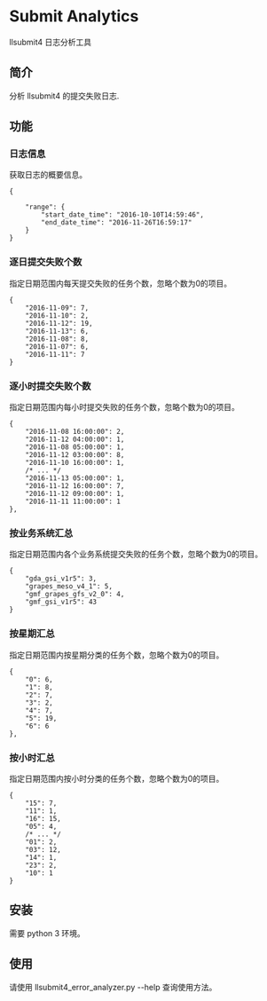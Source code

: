 # Submit Analytics

llsubmit4 日志分析工具

## 简介

分析 llsubmit4 的提交失败日志.

## 功能

### 日志信息

获取日志的概要信息。

~~~
{

    "range": {
        "start_date_time": "2016-10-10T14:59:46",
        "end_date_time": "2016-11-26T16:59:17"
    }
}
~~~



### 逐日提交失败个数

指定日期范围内每天提交失败的任务个数，忽略个数为0的项目。

~~~
{
    "2016-11-09": 7,
    "2016-11-10": 2,
    "2016-11-12": 19,
    "2016-11-13": 6,
    "2016-11-08": 8,
    "2016-11-07": 6,
    "2016-11-11": 7
}
~~~

### 逐小时提交失败个数

指定日期范围内每小时提交失败的任务个数，忽略个数为0的项目。

~~~
{
    "2016-11-08 16:00:00": 2,
    "2016-11-12 04:00:00": 1,
    "2016-11-08 05:00:00": 1,
    "2016-11-12 03:00:00": 8,
    "2016-11-10 16:00:00": 1,
    /* ... */
    "2016-11-13 05:00:00": 1,
    "2016-11-12 16:00:00": 7,
    "2016-11-12 09:00:00": 1,
    "2016-11-11 11:00:00": 1
},
~~~

### 按业务系统汇总

指定日期范围内各个业务系统提交失败的任务个数，忽略个数为0的项目。

~~~
{
    "gda_gsi_v1r5": 3,
    "grapes_meso_v4_1": 5,
    "gmf_grapes_gfs_v2_0": 4,
    "gmf_gsi_v1r5": 43
}
~~~

### 按星期汇总

指定日期范围内按星期分类的任务个数，忽略个数为0的项目。

~~~
{
    "0": 6,
    "1": 8,
    "2": 7,
    "3": 2,
    "4": 7,
    "5": 19,
    "6": 6
},
~~~

### 按小时汇总

指定日期范围内按小时分类的任务个数，忽略个数为0的项目。

~~~
{
    "15": 7,
    "11": 1,
    "16": 15,
    "05": 4,
    /* ... */
    "01": 2,
    "03": 12,
    "14": 1,
    "23": 2,
    "10": 1
}
~~~


## 安装

需要 python 3 环境。

## 使用

请使用 llsubmit4_error_analyzer.py --help 查询使用方法。
